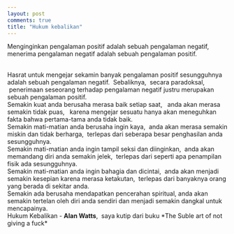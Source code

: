 ```yaml
---
layout: post
comments: true
title: "Hukum kebalikan"
---
```

Menginginkan pengalaman positif adalah sebuah pengalaman negatif,&nbsp; menerima pengalaman negatif adalah sebuah pengalaman positif.

<br>
Hasrat untuk mengejar sekamin banyak pengalaman positif sesungguhnya adalah sebuah pengalaman negatif. 
&nbsp;Sebaliknya, &nbsp;secara paradoksal, &nbsp;penerimaan seseorang terhadap pengalaman negatif justru merupakan sebuah pengalaman positif.

<br>
Semakin kuat anda berusaha merasa baik setiap saat, &nbsp; anda akan merasa semakin tidak puas, &nbsp; karena mengejar sesuatu hanya akan meneguhkan fakta bahwa pertama-tama anda tidak baik.

<br>
Semakin mati-matian anda berusaha ingin kaya, &nbsp;anda akan merasa semakin miskin dan tidak berharga, &nbsp;terlepas dari seberapa besar penghasilan anda sesungguhnya.

<br>
Semakin mati-matian anda ingin tampil seksi dan diinginkan, &nbsp;anda akan memandang diri anda semakin jelek,&nbsp; terlepas dari seperti apa penampilan fisik ada sesungguhnya.

<br>
Semakin mati-matian anda ingin bahagia dan dicintai,&nbsp; anda akan menjadi semakin kesepian karena merasa ketakutan,&nbsp; terlepas dari banyaknya orang yang berada di sekitar anda.

<br>
Semakin ada berusaha mendapatkan pencerahan spiritual, anda akan semakin tertelan oleh diri anda sendiri dan menjadi semakin dangkal untuk mencapainya.

<br>
Hukum Kebalikan - <strong>Alan Watts</strong>, &nbsp;saya kutip dari buku *The Suble art of not giving a fuck*